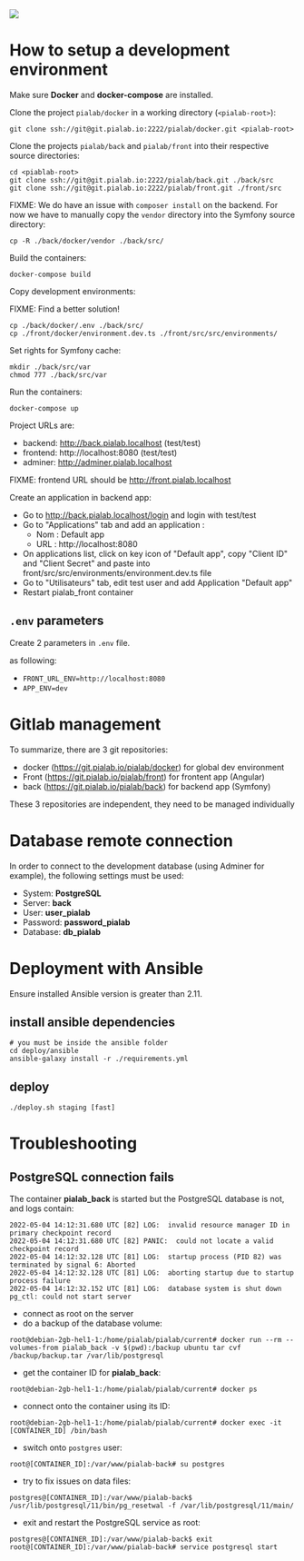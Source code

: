 <img src="https://raw.githubusercontent.com/pia-lab/pialab/master/src/assets/images/pia-lab.png">

# How to setup a development environment

Make sure **Docker** and **docker-compose** are installed.

Clone the project `pialab/docker` in a working directory (`<pialab-root>`):

```
git clone ssh://git@git.pialab.io:2222/pialab/docker.git <pialab-root>
```

Clone the projects `pialab/back` and `pialab/front` into their respective source directories:

```
cd <piablab-root>
git clone ssh://git@git.pialab.io:2222/pialab/back.git ./back/src
git clone ssh://git@git.pialab.io:2222/pialab/front.git ./front/src
```

FIXME: We do have an issue with `composer install` on the backend. For now we have to manually copy the `vendor` directory into the Symfony source directory:

```
cp -R ./back/docker/vendor ./back/src/
```

Build the containers:

```
docker-compose build
```

Copy development environments:

FIXME: Find a better solution!

```
cp ./back/docker/.env ./back/src/
cp ./front/docker/environment.dev.ts ./front/src/src/environments/
```

Set rights for Symfony cache:

```
mkdir ./back/src/var
chmod 777 ./back/src/var
```

Run the containers:

```
docker-compose up
```

Project URLs are:

- backend: http://back.pialab.localhost (test/test)
- frontend: http://localhost:8080 (test/test)
- adminer: http://adminer.pialab.localhost

FIXME: frontend URL should be http://front.pialab.localhost

Create an application in backend app:

- Go to http://back.pialab.localhost/login and login with test/test
- Go to "Applications" tab and add an application :
  - Nom : Default app
  - URL : http://localhost:8080
- On applications list, click on key icon of "Default app", copy "Client ID" and "Client Secret" and paste into front/src/src/environments/environment.dev.ts file
- Go to "Utilisateurs" tab, edit test user and add Application "Default app"
- Restart pialab_front container

## `.env` parameters

Create 2 parameters in `.env` file.

as following:

- `FRONT_URL_ENV=http://localhost:8080`
- `APP_ENV=dev`

# Gitlab management

To summarize, there are 3 git repositories:

- docker (https://git.pialab.io/pialab/docker) for global dev environment
- Front (https://git.pialab.io/pialab/front) for frontent app (Angular)
- back (https://git.pialab.io/pialab/back) for backend app (Symfony)

These 3 repositories are independent, they need to be managed individually

# Database remote connection

In order to connect to the development database (using Adminer for example), the following settings must be used:

- System: **PostgreSQL**
- Server: **back**
- User: **user_pialab**
- Password: **password_pialab**
- Database: **db_pialab**

# Deployment with Ansible

Ensure installed Ansible version is greater than 2.11.

## install ansible dependencies

```
# you must be inside the ansible folder
cd deploy/ansible
ansible-galaxy install -r ./requirements.yml
```

## deploy

`./deploy.sh staging [fast]`

# Troubleshooting

## PostgreSQL connection fails

The container **pialab_back** is started but the PostgreSQL database is not, and logs contain:

```
2022-05-04 14:12:31.680 UTC [82] LOG:  invalid resource manager ID in primary checkpoint record
2022-05-04 14:12:31.680 UTC [82] PANIC:  could not locate a valid checkpoint record
2022-05-04 14:12:32.128 UTC [81] LOG:  startup process (PID 82) was terminated by signal 6: Aborted
2022-05-04 14:12:32.128 UTC [81] LOG:  aborting startup due to startup process failure
2022-05-04 14:12:32.152 UTC [81] LOG:  database system is shut down
pg_ctl: could not start server
```

* connect as root on the server
* do a backup of the database volume:
```
root@debian-2gb-hel1-1:/home/pialab/pialab/current# docker run --rm --volumes-from pialab_back -v $(pwd):/backup ubuntu tar cvf /backup/backup.tar /var/lib/postgresql
```
* get the container ID for **pialab_back**:
```
root@debian-2gb-hel1-1:/home/pialab/pialab/current# docker ps
```
* connect onto the container using its ID:
```
root@debian-2gb-hel1-1:/home/pialab/pialab/current# docker exec -it [CONTAINER_ID] /bin/bash
```
* switch onto `postgres` user:
```
root@[CONTAINER_ID]:/var/www/pialab-back# su postgres
```
* try to fix issues on data files:
```
postgres@[CONTAINER_ID]:/var/www/pialab-back$ /usr/lib/postgresql/11/bin/pg_resetwal -f /var/lib/postgresql/11/main/
```
* exit and restart the PostgreSQL service as root:
```
postgres@[CONTAINER_ID]:/var/www/pialab-back$ exit
root@[CONTAINER_ID]:/var/www/pialab-back# service postgresql start
```
